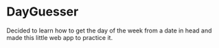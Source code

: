 # DayGuesser

Decided to learn how to get the day of the week from a date in head and made this little web app to practice it.
